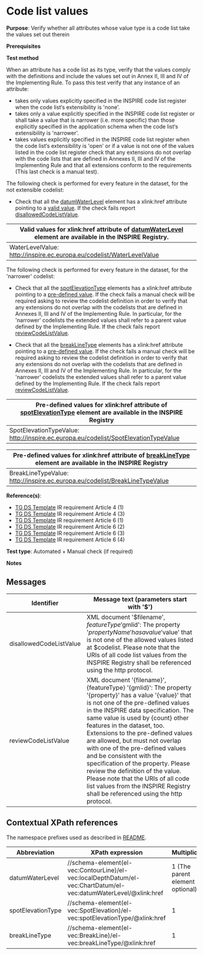 # Code list values

**Purpose**: Verify whether all attributes whose value type is a code list take the values set out therein

**Prerequisites**

**Test method**

When an attribute has a code list as its type, verify that the values comply with the definitions and include the values set out in Annex II, III and IV of the Implementing Rule. To pass this test verify that any instance of an attribute:

* takes only values explicitly specified in the INSPIRE code list register when the code list‘s extensibility is 'none'.
* takes only a value explicitly specified in the INSPIRE code list register or shall take a value that is narrower (i.e. more specific) than those explicitly specified in the application schema when the code list‘s extensibility is 'narrower'.
* takes values explicitly specified in the INSPIRE code list register when the code list‘s extensibility is 'open' or if a value is not one of the values listed in the code list register check that any extensions do not overlap with the code lists that are defined in Annexes II, III and IV of the Implementing Rule and that all extensions conform to the requirements (This last check is a manual test).

The following check is performed for every feature in the dataset, for the not extensible codelist:

* Check that all the [datumWaterLevel](#datumWaterLevel) element has a xlink:href attribute pointing to a [valid value](#validValue1). If the check fails report [disallowedCodeListValue](#disallowedCodeListValue).

| <a name="validValue1"></a> Valid values for xlink:href attribute of [datumWaterLevel](#datumWaterLevel) element are available in the INSPIRE Registry. | 
| ---- | 
| WaterLevelValue: http://inspire.ec.europa.eu/codelist/WaterLevelValue |


The following check is performed for every feature in the dataset, for the 'narrower' codelist:

* Check that all the [spotElevationType](#spotElevationType) elements has a xlink:href attribute pointing to a [pre-defined value](#preDefinedValue1). If the check fails a manual check will be required asking to review the codelist definition in order to verify that any extensions do not overlap with the codelists that are defined in Annexes II, III and IV of the Implementing Rule. In particular, for the 'narrower' codelists the extended values shall refer to a parent value defined by the Implementing Rule. If the check fails report [reviewCodeListValue](#reviewCodeListValue).

* Check that all the [breakLineType](#breakLineType) elements has a xlink:href attribute pointing to a [pre-defined value](#preDefinedValue2). If the check fails a manual check will be required asking to review the codelist definition in order to verify that any extensions do not overlap with the codelists that are defined in Annexes II, III and IV of the Implementing Rule. In particular, for the 'narrower' codelists the extended values shall refer to a parent value defined by the Implementing Rule. If the check fails report [reviewCodeListValue](#reviewCodeListValue).

| <a name="preDefinedValue1"></a> Pre-defined values for xlink:href attribute of [spotElevationType](#spotElevationType) element are available in the INSPIRE Registry| 
| ---- | 
| SpotElevationTypeValue: http://inspire.ec.europa.eu/codelist/SpotElevationTypeValue |

| <a name="preDefinedValue2"></a> Pre-defined values for xlink:href attribute of [breakLineType](#breakLineType) element are available in the INSPIRE Registry| 
| ---- | 
| BreakLineTypeValue: http://inspire.ec.europa.eu/codelist/BreakLineTypeValue |
 


**Reference(s)**: 

* [TG DS Template](./README.md#ref_TG_DS_tmpl) IR requirement Article 4 (1)
* [TG DS Template](./README.md#ref_TG_DS_tmpl) IR requirement Article 4 (3)
* [TG DS Template](./README.md#ref_TG_DS_tmpl) IR requirement Article 6 (1)
* [TG DS Template](./README.md#ref_TG_DS_tmpl) IR requirement Article 6 (2)
* [TG DS Template](./README.md#ref_TG_DS_tmpl) IR requirement Article 6 (3)
* [TG DS Template](./README.md#ref_TG_DS_tmpl) IR requirement Article 6 (4)

**Test type**: Automated + Manual check (if required)

**Notes**

## Messages

Identifier  |  Message text (parameters start with '$')
---------------------------------------------------------- | -------------------------------------------------------------------------
disallowedCodeListValue <a name="disallowedCodeListValue"/> | XML document '$filename', $featureType '$gmlid': The property '$propertyName' has a value '$value' that is not one of the allowed values listed at $codelist. Please note that the URIs of all code list values from the INSPIRE Registry shall be referenced using the http protocol.
reviewCodeListValue <a name="reviewCodeListValue"/> | XML document '{filename}', {featureType} '{gmlid}': The property '{property}' has a value '{value}' that is not one of the pre-defined values in the INSPIRE data specification. The same value is used by {count} other features in the dataset, too. Extensions to the pre-defined values are allowed, but must not overlap with one of the pre-defined values and be consistent with the specification of the property. Please review the definition of the value. Please note that the URIs of all code list values from the INSPIRE Registry shall be referenced using the http protocol. 

## Contextual XPath references

The namespace prefixes used as described in [README](./README.md#namespaces).

Abbreviation                                               |  XPath expression				|Multiplicity       |Voidable
---------------------------------------------------------- | -------------------------------|-------------------|---------
datumWaterLevel <a name="datumWaterLevel"></a> | //schema-element(el-vec:ContourLine)/el-vec:localDepthDatum/el-vec:ChartDatum/el-vec:datumWaterLevel/@xlink:href | 1 (The parent element is optional) | No
spotElevationType <a name="spotElevationType"></a> | //schema-element(el-vec:SpotElevation)/el-vec:spotElevationType/@xlink:href | 1 | Yes
breakLineType <a name="breakLineType"></a> | //schema-element(el-vec:BreakLine)/el-vec:breakLineType/@xlink:href | 1 | No